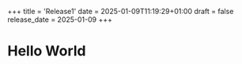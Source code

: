 +++
title = 'Release1'
date = 2025-01-09T11:19:29+01:00
draft = false
release_date = 2025-01-09
+++

# Hello World
